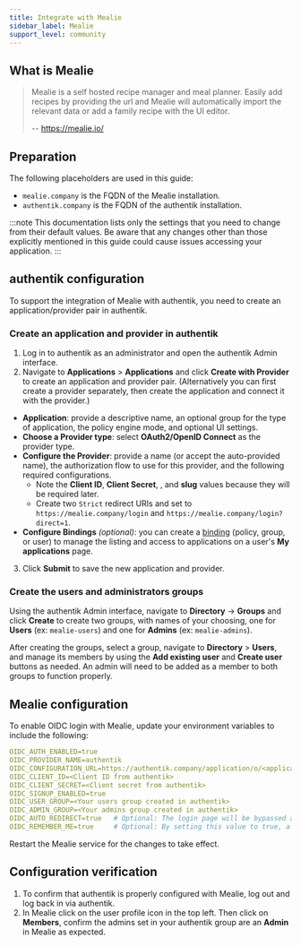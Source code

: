 ```yaml
---
title: Integrate with Mealie
sidebar_label: Mealie
support_level: community
---
```


## What is Mealie

> Mealie is a self hosted recipe manager and meal planner. Easily add recipes by providing the url and Mealie will automatically import the relevant data or add a family recipe with the UI editor.
>
> -- https://mealie.io/

## Preparation

The following placeholders are used in this guide:

- `mealie.company` is the FQDN of the Mealie installation.
- `authentik.company` is the FQDN of the authentik installation.

:::note
This documentation lists only the settings that you need to change from their default values. Be aware that any changes other than those explicitly mentioned in this guide could cause issues accessing your application.
:::

## authentik configuration

To support the integration of Mealie with authentik, you need to create an application/provider pair in authentik.

### Create an application and provider in authentik

1. Log in to authentik as an administrator and open the authentik Admin interface.
2. Navigate to **Applications** > **Applications** and click **Create with Provider** to create an application and provider pair. (Alternatively you can first create a provider separately, then create the application and connect it with the provider.)

- **Application**: provide a descriptive name, an optional group for the type of application, the policy engine mode, and optional UI settings.
- **Choose a Provider type**: select **OAuth2/OpenID Connect** as the provider type.
- **Configure the Provider**: provide a name (or accept the auto-provided name), the authorization flow to use for this provider, and the following required configurations.
    - Note the **Client ID**, **Client Secret**, , and **slug** values because they will be required later.
    - Create two `Strict` redirect URIs and set to `https://mealie.company/login` and `https://mealie.company/login?direct=1`.
- **Configure Bindings** _(optional)_: you can create a [binding](https://docs.goauthentik.io/docs/add-secure-apps/flows-stages/bindings/) (policy, group, or user) to manage the listing and access to applications on a user's **My applications** page.

3. Click **Submit** to save the new application and provider.

### Create the users and administrators groups

Using the authentik Admin interface, navigate to **Directory** -> **Groups** and click **Create** to create two groups, with names of your choosing, one for **Users** (ex: `mealie-users`) and one for **Admins** (ex: `mealie-admins`).

After creating the groups, select a group, navigate to **Directory** > **Users**, and manage its members by using the **Add existing user** and **Create user** buttons as needed. An admin will need to be added as a member to both groups to function properly.

## Mealie configuration

To enable OIDC login with Mealie, update your environment variables to include the following:

```yaml showLineNumbers
OIDC_AUTH_ENABLED=true
OIDC_PROVIDER_NAME=authentik
OIDC_CONFIGURATION_URL=https://authentik.company/application/o/<application_slug>/.well-known/openid-configuration
OIDC_CLIENT_ID=<Client ID from authentik>
OIDC_CLIENT_SECRET=<Client secret from authentik>
OIDC_SIGNUP_ENABLED=true
OIDC_USER_GROUP=<Your users group created in authentik>
OIDC_ADMIN_GROUP=<Your admins group created in authentik>
OIDC_AUTO_REDIRECT=true   # Optional: The login page will be bypassed and you will be sent directly to your Identity Provider.
OIDC_REMEMBER_ME=true     # Optional: By setting this value to true, a session will be extended as if "Remember Me" was checked.
```

Restart the Mealie service for the changes to take effect.

## Configuration verification

1. To confirm that authentik is properly configured with Mealie, log out and log back in via authentik.
2. In Mealie click on the user profile icon in the top left. Then click on **Members**, confirm the admins set in your authentik group are an **Admin** in Mealie as expected.
